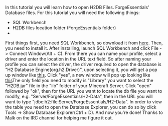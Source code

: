 In this tutorial you will learn how to open H2DB Files. ForgeEssentials' Database files.
For this tutorial you will need the following things:
* SQL Workbench
* H2DB files location folder (ForgeEssentials folder)
*
First things first, you need SQL Workbench, so download it from [here](http://bit.ly/9PML5I). Then, you need to install it.
After installing, launch SQL Workbench and click File -> Connect Window(Alt + C). From there you can name your profile, select a driver and enter the location in the URL text field.
So after naming your profile you can select the driver, the driver required to open the database is "H2 Database Engine(org.h2.Driver)", upon selecting it, you will get a pop up window like [this](http://prntscr.com/ozyv8). Click "yes", a new window will pop up looking like [this](http://prntscr.com/p07w4)The only field you need to modify is "Library" you want to select the "H2DB.jar" file in the "lib" folder of your Minecraft Server. Click "open" followed by "ok", then for the URL you want to locate the db file you want to modify, e.g. "Server/ForgeEssentials/H2-Data", then in the URL you will want to type "jdbc:h2:file:Server/ForgeEssentials/H2-Data". In order to view the table you need to open the Database Explorer, you can do so by click Tools -> Show Database Explorer(Ctrl + D). And now you're done!
Thanks to Malk on the IRC channel for helping me figure it out.